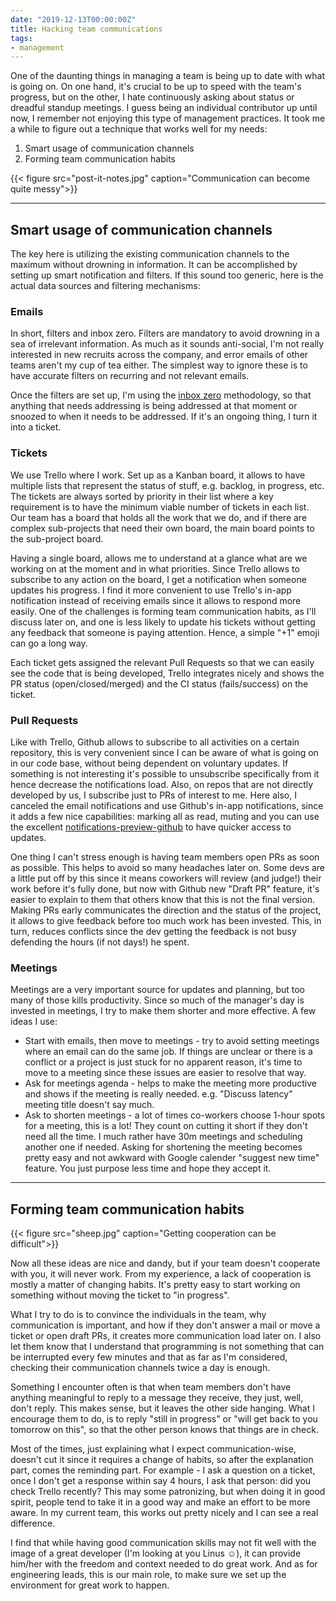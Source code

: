 ```yaml
---
date: "2019-12-13T00:00:00Z"
title: Hacking team communications
tags:
- management
---
```


One of the daunting things in managing a team is being up to date with what is going on. On one hand, it's crucial to be up to speed with the team's progress, but on the other, I hate continuously asking about status or dreadful standup meetings. I guess being an individual contributor up until now, I remember not enjoying this type of management practices. It took me a while to figure out a technique that works well for my needs:

1. Smart usage of communication channels
2. Forming team communication habits 


{{< figure src="post-it-notes.jpg" caption="Communication can become quite messy">}}

---

## Smart usage of communication channels

The key here is utilizing the existing communication channels to the maximum without drowning in information. It can be accomplished by setting up smart notification and filters. If this sound too generic, here is the actual data sources and filtering mechanisms: 

### Emails 
In short, filters and inbox zero. Filters are mandatory to avoid drowning in a sea of irrelevant information. As much as it sounds anti-social, I'm not really interested in new recruits across the company, and error emails of other teams aren't my cup of tea either. The simplest way to ignore these is to have accurate filters on recurring and not relevant emails.

Once the filters are set up, I'm using the [inbox zero](https://whatis.techtarget.com/definition/inbox-zero) methodology, so that anything that needs addressing is being addressed at that moment or snoozed to when it needs to be addressed. If it's an ongoing thing, I turn it into a ticket. 

### Tickets

We use Trello where I work. Set up as a Kanban board, it allows to have multiple lists that represent the status of stuff, e.g. backlog, in progress, etc. The tickets are always sorted by priority in their list where a key requirement is to have the minimum viable number of tickets in each list. Our team has a board that holds all the work that we do, and if there are complex sub-projects that need their own board, the main board points to the sub-project board. 

Having a single board, allows me to understand at a glance what are we working on at the moment and in what priorities. Since Trello allows to subscribe to any action on the board, I get a notification when someone updates his progress. I find it more convenient to use Trello's in-app notification instead of receiving emails since it allows to respond more easily. One of the challenges is forming team communication habits, as I'll discuss later on, and one is less likely to update his tickets without getting any feedback that someone is paying attention. Hence, a simple "+1" emoji can go a long way.

Each ticket gets assigned the relevant Pull Requests so that we can easily see the code that is being developed, Trello integrates nicely and shows the PR status (open/closed/merged) and the CI status (fails/success) on the ticket. 

### Pull Requests 

Like with Trello, Github allows to subscribe to all activities on a certain repository, this is very convenient since I can be aware of what is going on in our code base, without being dependent on voluntary updates. If something is not interesting it's possible to unsubscribe specifically from it hence decrease the notifications load. Also, on repos that are not directly developed by us, I subscribe just to PRs of interest to me. Here also, I canceled the email notifications and use Github's in-app notifications, since it adds a few nice capabilities: marking all as read, muting and you can use the excellent [notifications-preview-github](https://github.com/tanmayrajani/notifications-preview-github) to have quicker access to updates. 

One thing I can't stress enough is having team members open PRs as soon as possible. This helps to avoid so many headaches later on. Some devs are a little put off by this since it means coworkers will review (and judge!) their work before it's fully done, but now with Github new "Draft PR" feature, it's easier to explain to them that others know that this is not the final version. Making PRs early communicates the direction and the status of the project, it allows to give feedback before too much work has been invested. This, in turn, reduces conflicts since the dev getting the feedback is not busy defending the hours (if not days!) he spent.


### Meetings
Meetings are a very important source for updates and planning, but too many of those kills productivity. Since so much of the manager's day is invested in meetings, I try to make them shorter and more effective. A few ideas I use:

- Start with emails, then move to meetings - try to avoid setting meetings where an email can do the same job. If things are unclear or there is a conflict or a project is just stuck for no apparent reason, it's time to move to a meeting since these issues are easier to resolve that way.
- Ask for meetings agenda - helps to make the meeting more productive and shows if the meeting is really needed. e.g. "Discuss latency" meeting title doesn't say much.
- Ask to shorten meetings - a lot of times co-workers choose 1-hour spots for a meeting, this is a lot! They count on cutting it short if they don't need all the time. I much rather have 30m meetings and scheduling another one if needed. Asking for shortening the meeting becomes pretty easy and not awkward with Google calender "suggest new time" feature. You just purpose less time and hope they accept it.

---

## Forming team communication habits 

{{< figure src="sheep.jpg" caption="Getting cooperation can be difficult">}}

Now all these ideas are nice and dandy, but if your team doesn't cooperate with you, it will never work. From my experience, a lack of cooperation is mostly a matter of changing habits. It's pretty easy to start working on something without moving the ticket to "in progress".

What I try to do is to convince the individuals in the team, why communication is important, and how if they don't answer a mail or move a ticket or open draft PRs, it creates more communication load later on. I also let them know that I understand that programming is not something that can be interrupted every few minutes and that as far as I'm considered, checking their communication channels twice a day is enough. 

Something I encounter often is that when team members don't have anything meaningful to reply to a message they receive, they just, well, don't reply. This makes sense, but it leaves the other side hanging. What I encourage them to do, is to reply "still in progress" or "will get back to you tomorrow on this", so that the other person knows that things are in check.

Most of the times, just explaining what I expect communication-wise, doesn't cut it since it requires a change of habits, so after the explanation part, comes the reminding part. For example - I ask a question on a ticket, once I don't get a response within say 4 hours, I ask that person: did you check Trello recently? This may some patronizing, but when doing it in good spirit, people tend to take it in a good way and make an effort to be more aware. In my current team, this works out pretty nicely and I can see a real difference.

I find that while having good communication skills may not fit well with the image of a great developer (I'm looking at you Linus ☺️), it can provide him/her with the freedom and context needed to do great work. And as for engineering leads, this is our main role, to make sure we set up the environment for great work to happen. 
